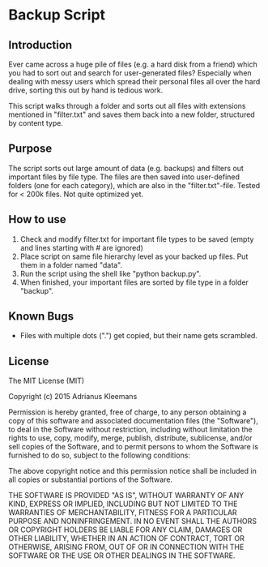 Backup Script
=============

## Introduction

Ever came across a huge pile of files (e.g. a hard disk from a friend) which you had to sort out and search for user-generated files?
Especially when dealing with messy users which spread their personal files all over the hard drive, sorting this out by hand is tedious work.

This script walks through a folder and sorts out all files with extensions mentioned in "filter.txt" and saves them back into a new folder, structured by content type.

## Purpose

The script sorts out large amount of data (e.g. backups) and filters out important files by file type.
The files are then saved into user-defined folders (one for each category), which are also in the "filter.txt"-file.
Tested for < 200k files. Not quite optimized yet.

## How to use

  1. Check and modify filter.txt for important file types to be saved (empty and lines starting with # are ignored)
  2. Place script on same file hierarchy level as your backed up files. Put them in a folder named "data".
  3. Run the script using the shell like "python backup.py".
  4. When finished, your important files are sorted by file type in a folder "backup".

## Known Bugs

* Files with multiple dots (".") get copied, but their name gets scrambled.

## License

The MIT License (MIT)

Copyright (c) 2015 Adrianus Kleemans

Permission is hereby granted, free of charge, to any person obtaining a copy
of this software and associated documentation files (the "Software"), to deal
in the Software without restriction, including without limitation the rights
to use, copy, modify, merge, publish, distribute, sublicense, and/or sell
copies of the Software, and to permit persons to whom the Software is
furnished to do so, subject to the following conditions:

The above copyright notice and this permission notice shall be included in all
copies or substantial portions of the Software.

THE SOFTWARE IS PROVIDED "AS IS", WITHOUT WARRANTY OF ANY KIND, EXPRESS OR
IMPLIED, INCLUDING BUT NOT LIMITED TO THE WARRANTIES OF MERCHANTABILITY,
FITNESS FOR A PARTICULAR PURPOSE AND NONINFRINGEMENT. IN NO EVENT SHALL THE
AUTHORS OR COPYRIGHT HOLDERS BE LIABLE FOR ANY CLAIM, DAMAGES OR OTHER
LIABILITY, WHETHER IN AN ACTION OF CONTRACT, TORT OR OTHERWISE, ARISING FROM,
OUT OF OR IN CONNECTION WITH THE SOFTWARE OR THE USE OR OTHER DEALINGS IN THE
SOFTWARE.
